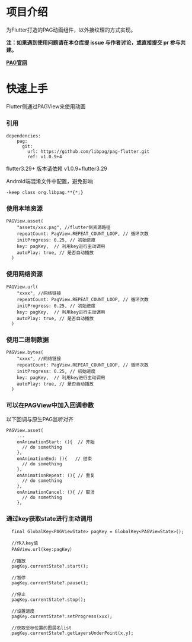 # 项目介绍
为Flutter打造的PAG动画组件，以外接纹理的方式实现。

**注：如果遇到使用问题请在本仓库提 issue 与作者讨论，或直接提交 pr 参与共建。**

[**PAG官网**](https://pag.art/)

# 快速上手
Flutter侧通过PAGView来使用动画

### 引用
```
dependencies:
    pag:
      git:
        url: https://github.com/libpag/pag-flutter.git
        ref: v1.0.9+4
```
flutter3.29+ 版本请依赖 v1.0.9+flutter3.29

Android端混淆文件中配置，避免影响
```
-keep class org.libpag.**{*;}
```

### 使用本地资源
```
PAGView.asset(
    "assets/xxx.pag", //flutter侧资源路径
    repeatCount: PagView.REPEAT_COUNT_LOOP, // 循环次数
    initProgress: 0.25, // 初始进度
    key: pagKey,  // 利用key进行主动调用
    autoPlay: true, // 是否自动播放
  )
```
### 使用网络资源
```
PAGView.url(
    "xxxx", //网络链接
    repeatCount: PagView.REPEAT_COUNT_LOOP, // 循环次数
    initProgress: 0.25, // 初始进度
    key: pagKey,  // 利用key进行主动调用
    autoPlay: true, // 是否自动播放
  )
```
### 使用二进制数据
```
PAGView.bytes(
    "xxxx", //网络链接
    repeatCount: PagView.REPEAT_COUNT_LOOP, // 循环次数
    initProgress: 0.25, // 初始进度
    key: pagKey,  // 利用key进行主动调用
    autoPlay: true, // 是否自动播放
  )
```
### 可以在PAGView中加入回调参数
以下回调与原生PAG监听对齐
```
PAGView.asset(
    ...
    onAnimationStart: (){  // 开始
      // do something
    },
    onAnimationEnd: (){   // 结束
      // do something
    },
    onAnimationRepeat: (){ // 重复
      // do something
    },
    onAnimationCancel: (){ // 取消
      // do something
    },
```

### 通过key获取state进行主动调用
```
  final GlobalKey<PAGViewState> pagKey = GlobalKey<PAGViewState>();
  
  //传入key值
  PAGView.url(key:pagKey）
  
  //播放
  pagKey.currentState?.start();
  
  //暂停
  pagKey.currentState?.pause();  
  
  //停止
  pagKey.currentState?.stop();  
  
  //设置进度
  pagKey.currentState?.setProgress(xxx);
  
  //获取坐标位置的图层名list
  pagKey.currentState?.getLayersUnderPoint(x,y);
```
